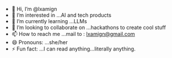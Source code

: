 - 👋 Hi, I’m @lxamign
- 👀 I’m interested in ...AI and tech products
- 🌱 I’m currently learning ...LLMs
- 💞️ I’m looking to collaborate on ...hackathons to create cool stuff 
- 📫 How to reach me ...mail to : lxamign@gmail.com
- 😄 Pronouns: ...she/her
- ⚡ Fun fact: ...I can read anything...literally anything. 

<!---
lxamign/lxamign is a ✨ special ✨ repository because its `README.md` (this file) appears on your GitHub profile.
You can click the Preview link to take a look at your changes.
--->
